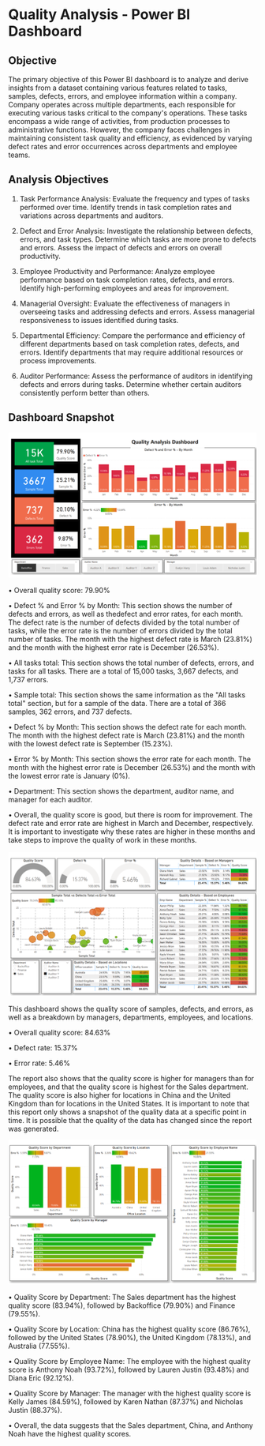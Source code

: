 # Quality Analysis - Power BI Dashboard

## Objective
The primary objective of this Power BI dashboard is to analyze and derive insights from a dataset containing various features related to tasks, samples, defects, errors, and employee information within a company. Company operates across multiple departments, each responsible for executing various tasks critical to the company's operations. These tasks encompass a wide range of activities, from production processes to administrative functions. However, the company faces challenges in maintaining consistent task quality and efficiency, as evidenced by varying defect rates and error occurrences across departments and employee teams.

## Analysis Objectives
1. Task Performance Analysis:
Evaluate the frequency and types of tasks performed over time. Identify trends in task completion rates and variations across departments and auditors.

2. Defect and Error Analysis:
Investigate the relationship between defects, errors, and task types. Determine which tasks are more prone to defects and errors. Assess the impact of defects and errors on overall productivity.

3. Employee Productivity and Performance:
Analyze employee performance based on task completion rates, defects, and errors. Identify high-performing employees and areas for improvement.

4. Managerial Oversight:
Evaluate the effectiveness of managers in overseeing tasks and addressing defects and errors. Assess managerial responsiveness to issues identified during tasks.

5. Departmental Efficiency:
Compare the performance and efficiency of different departments based on task completion rates, defects, and errors. Identify departments that may require additional resources or process improvements.

6. Auditor Performance:
Assess the performance of auditors in identifying defects and errors during tasks. Determine whether certain auditors consistently perform better than others.

## Dashboard Snapshot
![Dashboard Snapshot](Snapshot_Overview.png)

• Overall quality score: 79.90%

• Defect % and Error % by Month: This section shows the number of defects and errors, as well as thedefect and error rates, for each month. The defect rate is the number of defects divided by the total number of tasks, while the error rate is the number of errors divided by the total number of tasks. The month with the highest defect rate is March (23.81%) and the month with the highest error rate is December (26.53%).

• All tasks total: This section shows the total number of defects, errors, and tasks for all tasks. There are a total of 15,000 tasks, 3,667 defects, and 1,737 errors.

• Sample total: This section shows the same information as the "All tasks total" section, but for a sample of the data. There are a total of 366 samples, 362 errors, and 737 defects.

• Defect % by Month: This section shows the defect rate for each month. The month with the highest defect rate is March (23.81%) and the month with the lowest defect rate is September (15.23%).

• Error % by Month: This section shows the error rate for each month. The month with the highest error rate is December (26.53%) and the month with the lowest error rate is January (0%).

• Department: This section shows the department, auditor name, and manager for each auditor.

• Overall, the quality score is good, but there is room for improvement. The defect rate and error rate are highest in March and December, respectively. It is important to investigate why these rates are higher in these months and take steps to improve the quality of work in these months.

![Dashboard Snapshot](Snapshot_Details.png)

This dashboard shows the quality score of samples, defects, and errors, as well as a breakdown by managers, departments, employees, and locations.

• Overall quality score: 84.63%

• Defect rate: 15.37%

• Error rate: 5.46%

The report also shows that the quality score is higher for managers than for employees, and that the quality score is highest for the Sales department. The quality score is also higher for locations in China and the United Kingdom than for locations in the United States. It is important to note that this report only shows a snapshot of the quality data at a specific point in time. It is possible that the quality of the data has changed since the report was generated.

![Dashboard Snapshot](Snapshot_Final_Analysis.png)

• Quality Score by Department: The Sales department has the highest quality score (83.94%), followed by Backoffice (79.90%) and Finance (79.55%).

• Quality Score by Location: China has the highest quality score (86.76%), followed by the United States (78.90%), the United Kingdom (78.13%), and Australia (77.55%).

• Quality Score by Employee Name: The employee with the highest quality score is Anthony Noah (93.72%), followed by Lauren Justin (93.48%) and Diana Eric (92.12%).

• Quality Score by Manager: The manager with the highest quality score is Kelly James (84.59%), followed by Karen Nathan (87.37%) and Nicholas Justin (88.37%).

• Overall, the data suggests that the Sales department, China, and Anthony Noah have the highest quality scores.

